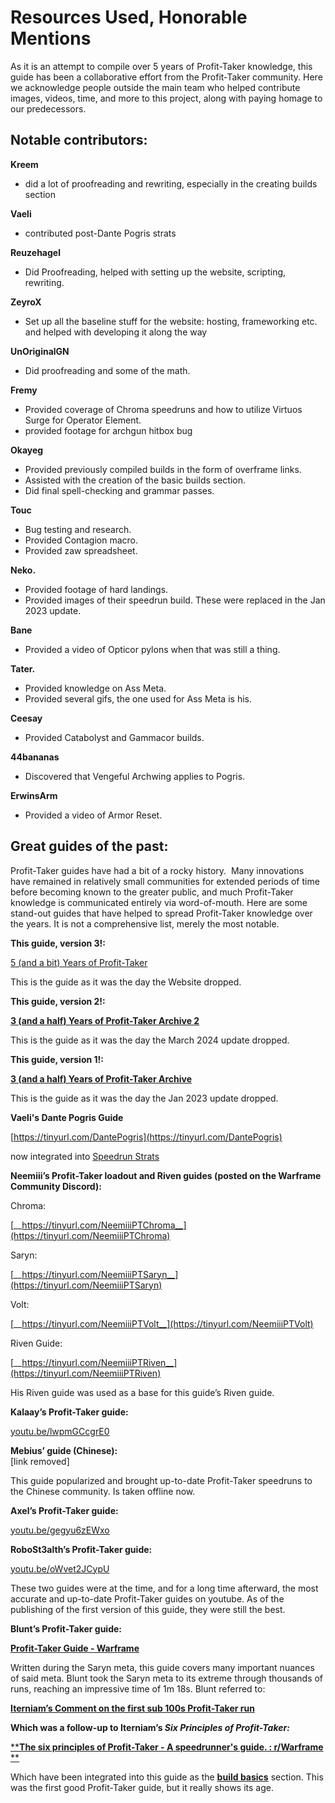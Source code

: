 # **Resources Used, Honorable Mentions**

As it is an attempt to compile over 5 years of Profit-Taker knowledge, this guide has been a collaborative effort from the Profit-Taker community. Here we acknowledge people outside the main team who helped contribute images, videos, time, and more to this project, along with paying homage to our predecessors.

## **Notable contributors:**

**Kreem**

- did a lot of proofreading and rewriting, especially in the creating builds section

**Vaeli**

- contributed post-Dante Pogris strats 

**Reuzehagel**

- Did Proofreading, helped with setting up the website, scripting, rewriting.

**ZeyroX**

- Set up all the baseline stuff for the website: hosting, frameworking etc. and helped with developing it along the way

**UnOriginalGN**

- Did proofreading and some of the math.

**Fremy**

- Provided coverage of Chroma speedruns and how to utilize Virtuos Surge for Operator Element.
- provided footage for archgun hitbox bug

**Okayeg**

- Provided previously compiled builds in the form of overframe links.
- Assisted with the creation of the basic builds section.
- Did final spell-checking and grammar passes.

**Touc**

- Bug testing and research.
- Provided Contagion macro.
- Provided zaw spreadsheet.

**Neko.**

- Provided footage of hard landings.
- Provided images of their speedrun build. These were replaced in the Jan 2023 update.

**Bane**

- Provided a video of Opticor pylons when that was still a thing.

**Tater.**

- Provided knowledge on Ass Meta.
- Provided several gifs, the one used for Ass Meta is his.

**Ceesay**

- Provided Catabolyst and Gammacor builds.

**44bananas**

- Discovered that Vengeful Archwing applies to Pogris.

**ErwinsArm**

- Provided a video of Armor Reset.

## **Great guides of the past:**  
Profit-Taker guides have had a bit of a rocky history.  Many innovations have remained in relatively small communities for extended periods of time before becoming known to the greater public, and much Profit-Taker knowledge is communicated entirely via word-of-mouth. Here are some stand-out guides that have helped to spread Profit-Taker knowledge over the years. It is not a comprehensive list, merely the most notable.

**This guide, version 3!:**

[5 (and a bit) Years of Profit-Taker](https://docs.google.com/document/d/1DWY-ZNv7cUA6egxDZKYu0e8qz7z-yHT2KncyYAo5NHU/edit)

This is the guide as it was the day the Website dropped.

**This guide, version 2!:**

[__3 (and a half) Years of Profit-Taker Archive 2__](https://docs.google.com/document/d/1ScNTjFNj3btq06BtqAkTn1m9tN9UqXNaYO_AqiCGgi4/edit?usp=sharing)

This is the guide as it was the day the March 2024 update dropped.

**This guide, version 1!:**

[__3 (and a half) Years of Profit-Taker Archive__](https://docs.google.com/document/d/1hd0bA5H1dsWdYjymb1Lqu3-hWrxTFMxLAtd2V6pgsq0/edit?usp=sharing)

This is the guide as it was the day the Jan 2023 update dropped.

**Vaeli's Dante Pogris Guide**

[https://tinyurl.com/DantePogris](https://tinyurl.com/DantePogris)

now integrated into [Speedrun Strats](/advanced/speedrun-strats.html#fast-pogris-pylons-double-shot-void-strike)

**Neemiii’s Profit-Taker loadout and Riven guides (posted on the Warframe Community Discord):**

Chroma:

[__https://tinyurl.com/NeemiiiPTChroma__](https://tinyurl.com/NeemiiiPTChroma)

Saryn:

[__https://tinyurl.com/NeemiiiPTSaryn__](https://tinyurl.com/NeemiiiPTSaryn)

Volt:

[__https://tinyurl.com/NeemiiiPTVolt__](https://tinyurl.com/NeemiiiPTVolt)

Riven Guide:

[__https://tinyurl.com/NeemiiiPTRiven__](https://tinyurl.com/NeemiiiPTRiven)

His Riven guide was used as a base for this guide’s Riven guide.

**Kalaay’s Profit-Taker guide:**

[youtu.be/lwpmGCcgrE0](https://youtu.be/lwpmGCcgrE0)

**Mebius’ guide (Chinese):**  
[link removed] 

This guide popularized and brought up-to-date Profit-Taker speedruns to the Chinese community. Is taken offline now.

**Axel’s Profit-Taker guide:**

[youtu.be/gegyu6zEWxo](https://youtu.be/gegyu6zEWxo)

**RoboSt3alth’s Profit-Taker guide:**

[youtu.be/oWvet2JCypU](https://youtu.be/oWvet2JCypU)

These two guides were at the time, and for a long time afterward, the most accurate and up-to-date Profit-Taker guides on youtube. As of the publishing of the first version of this guide, they were still the best.

**Blunt’s Profit-Taker guide:**

[__Profit-Taker Guide - Warframe__](https://www.speedrun.com/wf/guide/dhzpo)

Written during the Saryn meta, this guide covers many important nuances of said meta. Blunt took the Saryn meta to its extreme through thousands of runs, reaching an impressive time of 1m 18s. Blunt referred to:

[**__Iterniam’s Comment on the first sub 100s Profit-Taker run__**](https://www.reddit.com/r/Warframe/comments/isqhzp/comment/g59mkqj/?utm_source=share&utm_medium=web2x&context=3)

**Which was a follow-up to Iterniam’s *Six Principles of Profit-Taker:***

[**__The six principles of Profit-Taker - A speedrunner's guide. : r/Warframe__	**](https://www.reddit.com/r/Warframe/comments/hft48g/the_six_principles_of_profittaker_a_speedrunners/)

Which have been integrated into this guide as the [__build basics__](/beginner/basic-principles.html) section. This was the first good Profit-Taker guide, but it really shows its age.